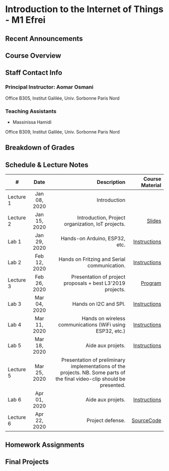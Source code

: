# Introduction to the Internet of Things - M1 Efrei

## Recent Announcements 

## Course Overview 

## Staff Contact Info
### Principal Instructor: Aomar Osmani
Office B305, Institut Galilée, Univ. Sorbonne Paris Nord

### Teaching Assistants
* Massinissa Hamidi

Office B309, Institut Galilée, Univ. Sorbonne Paris Nord

## Breakdown of Grades

## Schedule & Lecture Notes
| #             | Date          | Description                                       | Course Material |
| ------------- |:-------------:| ------------:                                     |----------------:|
| Lecture 1     | Jan 08, 2020  | Introduction                                      |                 |
| Lecture 2     | Jan 15, 2020  | Introduction, Project organization, IoT projects. | [Slides](https://raw.githubusercontent.com/institut-galilee/courses-2020/main/iot-l3-oct-22-2020.pdf) |
| Lab 1         | Jan 29, 2020  | Hands-on Arduino, ESP32, etc.                     | [Instructions](https://github.com/institut-galilee/lab-one-2019) |
| Lab 2         | Feb 12, 2020  | Hands on Fritzing and Serial communication.       | [Instructions](https://github.com/institut-galilee/lab-two-2019) |
| Lecture 3     | Feb 26, 2020  | Presentation of project proposals + best L3'2019 projects.| [Program](https://raw.githubusercontent.com/institut-galilee/courses-2020/main/iot-l3-oct-28-2020.pdf)                |
| Lab 3         | Mar 04, 2020  | Hands on I2C and SPI.                             |  [Instructions](https://github.com/institut-galilee/lab-three-2019) |
| Lab 4         | Mar 11, 2020  | Hands on wireless communications (WiFi using ESP32, etc.) | [Instructions](https://github.com/institut-galilee/lab-four-2019) |
| Lab 5         | Mar 18, 2020  | Aide aux projets.                                 | [Instructions](https://github.com/institut-galilee/lab-five-2019) |
| Lecture 5     | Mar 25, 2020  | Presentation of preliminary implementations of the projects. NB. Some parts of the final video-clip should be presented. |                 |
| Lab 6         | Apr 01, 2020  | Aide aux projets.                                 | [Instructions](https://github.com/institut-galilee/lab-five-2019)                |
| Lecture 6     | Apr 22, 2020  | Project defense.                                  | [SourceCode](https://github.com/orgs/efrei-paris-sud/repositories?q=2020&type=all)                |

## Homework Assignments

## Final Projects
